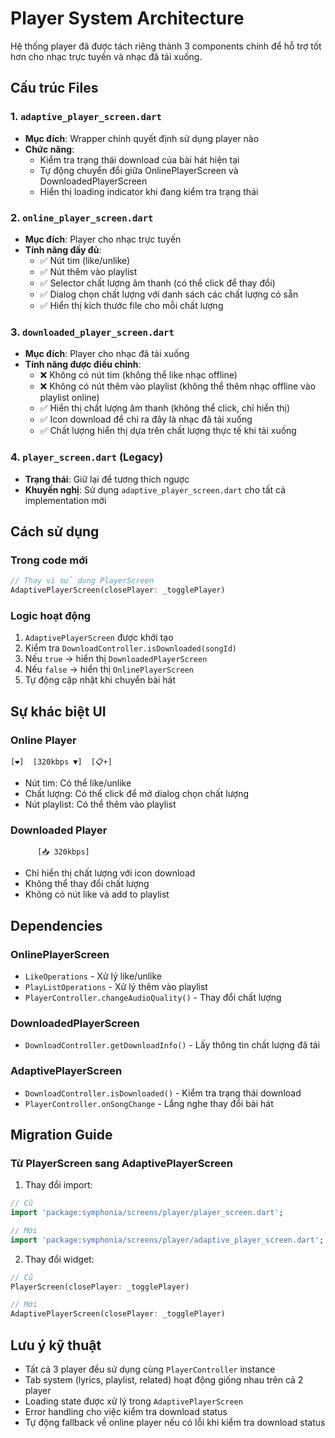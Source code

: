 # Player System Architecture

Hệ thống player đã được tách riêng thành 3 components chính để hỗ trợ tốt hơn cho nhạc trực tuyến và nhạc đã tải xuống.

## Cấu trúc Files

### 1. `adaptive_player_screen.dart`
- **Mục đích**: Wrapper chính quyết định sử dụng player nào
- **Chức năng**: 
  - Kiểm tra trạng thái download của bài hát hiện tại
  - Tự động chuyển đổi giữa OnlinePlayerScreen và DownloadedPlayerScreen
  - Hiển thị loading indicator khi đang kiểm tra trạng thái

### 2. `online_player_screen.dart`
- **Mục đích**: Player cho nhạc trực tuyến
- **Tính năng đầy đủ**:
  - ✅ Nút tim (like/unlike)
  - ✅ Nút thêm vào playlist
  - ✅ Selector chất lượng âm thanh (có thể click để thay đổi)
  - ✅ Dialog chọn chất lượng với danh sách các chất lượng có sẵn
  - ✅ Hiển thị kích thước file cho mỗi chất lượng

### 3. `downloaded_player_screen.dart`
- **Mục đích**: Player cho nhạc đã tải xuống
- **Tính năng được điều chỉnh**:
  - ❌ Không có nút tim (không thể like nhạc offline)
  - ❌ Không có nút thêm vào playlist (không thể thêm nhạc offline vào playlist online)
  - ✅ Hiển thị chất lượng âm thanh (không thể click, chỉ hiển thị)
  - ✅ Icon download để chỉ ra đây là nhạc đã tải xuống
  - ✅ Chất lượng hiển thị dựa trên chất lượng thực tế khi tải xuống

### 4. `player_screen.dart` (Legacy)
- **Trạng thái**: Giữ lại để tương thích ngược
- **Khuyến nghị**: Sử dụng `adaptive_player_screen.dart` cho tất cả implementation mới

## Cách sử dụng

### Trong code mới
```dart
// Thay vì sử dụng PlayerScreen
AdaptivePlayerScreen(closePlayer: _togglePlayer)
```

### Logic hoạt động
1. `AdaptivePlayerScreen` được khởi tạo
2. Kiểm tra `DownloadController.isDownloaded(songId)`
3. Nếu `true` → hiển thị `DownloadedPlayerScreen`
4. Nếu `false` → hiển thị `OnlinePlayerScreen`
5. Tự động cập nhật khi chuyển bài hát

## Sự khác biệt UI

### Online Player
```
[❤️]  [320kbps ▼]  [📋+]
```
- Nút tim: Có thể like/unlike
- Chất lượng: Có thể click để mở dialog chọn chất lượng
- Nút playlist: Có thể thêm vào playlist

### Downloaded Player
```
      [📥 320kbps]
```
- Chỉ hiển thị chất lượng với icon download
- Không thể thay đổi chất lượng
- Không có nút like và add to playlist

## Dependencies

### OnlinePlayerScreen
- `LikeOperations` - Xử lý like/unlike
- `PlayListOperations` - Xử lý thêm vào playlist
- `PlayerController.changeAudioQuality()` - Thay đổi chất lượng

### DownloadedPlayerScreen
- `DownloadController.getDownloadInfo()` - Lấy thông tin chất lượng đã tải

### AdaptivePlayerScreen
- `DownloadController.isDownloaded()` - Kiểm tra trạng thái download
- `PlayerController.onSongChange` - Lắng nghe thay đổi bài hát

## Migration Guide

### Từ PlayerScreen sang AdaptivePlayerScreen
1. Thay đổi import:
```dart
// Cũ
import 'package:symphonia/screens/player/player_screen.dart';

// Mới  
import 'package:symphonia/screens/player/adaptive_player_screen.dart';
```

2. Thay đổi widget:
```dart
// Cũ
PlayerScreen(closePlayer: _togglePlayer)

// Mới
AdaptivePlayerScreen(closePlayer: _togglePlayer)
```

## Lưu ý kỹ thuật

- Tất cả 3 player đều sử dụng cùng `PlayerController` instance
- Tab system (lyrics, playlist, related) hoạt động giống nhau trên cả 2 player
- Loading state được xử lý trong `AdaptivePlayerScreen`
- Error handling cho việc kiểm tra download status
- Tự động fallback về online player nếu có lỗi khi kiểm tra download status 